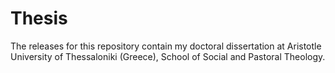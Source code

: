 # Thesis
The releases for this repository contain my doctoral dissertation at Aristotle University of Thessaloniki (Greece), School of Social and Pastoral Theology.

